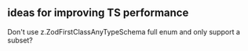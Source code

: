 ## ideas for improving TS performance

Don't use z.ZodFirstClassAnyTypeSchema full enum and only support a subset?

